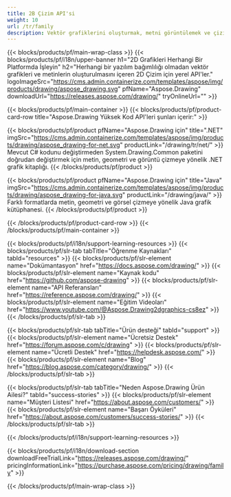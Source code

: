 ```yaml
---
title: 2B Çizim API'si
weight: 10
url: /tr/family
description: Vektör grafiklerini oluşturmak, metni görüntülemek ve çizim sonuçlarını yaygın olarak kullanılan grafik dosyası formatlarında kaydetmek için 2D Grafik Kitaplığı
---
```


{{< blocks/products/pf/main-wrap-class >}}
{{< blocks/products/pf/i18n/upper-banner h1="2D Grafikleri Herhangi Bir Platformda İşleyin" h2="Herhangi bir yazılım bağımlılığı olmadan vektör grafikleri ve metinlerin oluşturulmasını içeren 2D Çizim için yerel API'ler." logoImageSrc="https://cms.admin.containerize.com/templates/aspose/img/products/drawing/aspose_drawing.svg" pfName="Aspose.Drawing" downloadUrl="https://releases.aspose.com/drawing/" tryOnlineUrl="" >}}

{{< blocks/products/pf/main-container >}}
{{< blocks/products/pf/product-card-row title="Aspose.Drawing Yüksek Kod API'leri şunları içerir:" >}}

{{< blocks/products/pf/product pfName="Aspose.Drawing için" title=".NET" imgSrc="https://cms.admin.containerize.com/templates/aspose/img/products/drawing/aspose_drawing-for-net.svg" productLink="/drawing/tr/net/" >}}
Mevcut C# kodunu değiştirmeden System.Drawing.Common paketini doğrudan değiştirmek için metin, geometri ve görüntü çizmeye yönelik .NET grafik kitaplığı.
{{< /blocks/products/pf/product >}}

{{< blocks/products/pf/product pfName="Aspose.Drawing için" title="Java" imgSrc="https://cms.admin.containerize.com/templates/aspose/img/products/drawing/aspose_drawing-for-java.svg" productLink="/drawing/java/" >}}
Farklı formatlarda metin, geometri ve görsel çizmeye yönelik Java grafik kütüphanesi.
{{< /blocks/products/pf/product >}}

{{< /blocks/products/pf/product-card-row >}}
{{< /blocks/products/pf/main-container >}}

{{< blocks/products/pf/i18n/support-learning-resources >}}
{{< blocks/products/pf/slr-tab tabTitle="Öğrenme Kaynakları" tabId="resources" >}}
{{< blocks/products/pf/slr-element name="Dokümantasyon" href="https://docs.aspose.com/drawing/" >}}
{{< blocks/products/pf/slr-element name="Kaynak kodu" href="https://github.com/aspose-drawing" >}}
{{< blocks/products/pf/slr-element name="API Referansları" href="https://reference.aspose.com/drawing/" >}}
{{< blocks/products/pf/slr-element name="Eğitim Videoları" href="https://www.youtube.com/@Aspose.Drawing2dgraphics-cs8ez" >}}
{{< /blocks/products/pf/slr-tab >}}

{{< blocks/products/pf/slr-tab tabTitle="Ürün desteği" tabId="support" >}}
{{< blocks/products/pf/slr-element name="Ücretsiz Destek" href="https://forum.aspose.com/c/drawing" >}}
{{< blocks/products/pf/slr-element name="Ücretli Destek" href="https://helpdesk.aspose.com/" >}}
{{< blocks/products/pf/slr-element name="Blog" href="https://blog.aspose.com/category/drawing/" >}}
{{< /blocks/products/pf/slr-tab >}}

{{< blocks/products/pf/slr-tab tabTitle="Neden Aspose.Drawing Ürün Ailesi?" tabId="success-stories" >}}
{{< blocks/products/pf/slr-element name="Müşteri Listesi" href="https://about.aspose.com/customers/" >}}
{{< blocks/products/pf/slr-element name="Başarı Öyküleri" href="https://about.aspose.com/customers/success-stories/" >}}
{{< /blocks/products/pf/slr-tab >}}

{{< /blocks/products/pf/i18n/support-learning-resources >}}

{{< blocks/products/pf/i18n/download-section downloadFreeTrialLink="https://releases.aspose.com/drawing/" pricingInformationLink="https://purchase.aspose.com/pricing/drawing/family" >}}

{{< /blocks/products/pf/main-wrap-class >}}
